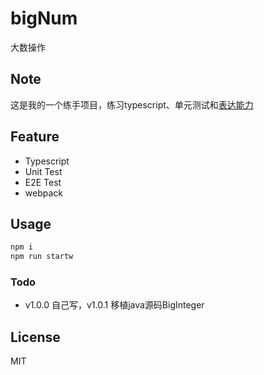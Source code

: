# bigNum
大数操作

## Note
这是我的一个练手项目，练习typescript、单元测试和[表达能力]()

## Feature
* Typescript 
* Unit Test
* E2E Test
* webpack

## Usage 
```bash
npm i 
npm run startw
```

### Todo
* v1.0.0 自己写，v1.0.1 移植java源码BigInteger


## License
MIT
